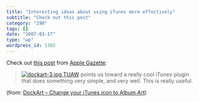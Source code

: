 ```yaml
---
title: "Interesting ideas about using iTunes more effectively"
subtitle: "Check out this post"
category: "298"
tags: []
date: "2007-03-17"
type: "wp"
wordpress_id: 1302
---
```

Check out [this post](http://www.applegazette.com/itunes/dockart-change-your-itunes-icon-to-album-art/) from [Apple Gazette](http://www.applegazette.com):
> [![dockart-3.jpg](https://i0.wp.com/www.applegazette.com/wp-content/uploads/2007/03/dockart-3.thumbnail.jpg?w=584) ](https://i0.wp.com/www.applegazette.com/wp-content/uploads/2007/03/dockart-3.jpg)[TUAW](http://www.tuaw.com/2007/03/16/dockart-change-your-itunes-icon-to-album-art/) points us toward a really cool iTunes plugin that does something very simple, and very well. This is really useful.

(from: [DockArt – Change your iTunes icon to Album Art](http://www.applegazette.com/itunes/dockart-change-your-itunes-icon-to-album-art/))